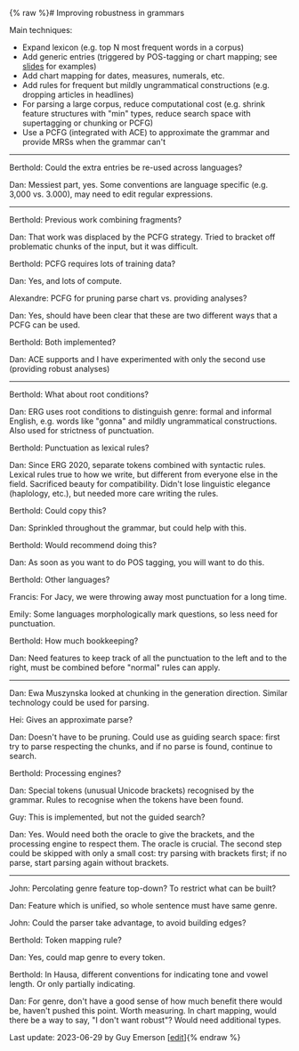 {% raw %}# Improving robustness in grammars

Main techniques:
- Expand lexicon (e.g. top N most frequent words in a corpus)
- Add generic entries (triggered by POS-tagging or chart mapping; see [slides](https://github.com/delph-in/docs/blob/main/summits/2023/robustness.pdf?raw=true) for examples)
- Add chart mapping for dates, measures, numerals, etc.
- Add rules for frequent but mildly ungrammatical constructions (e.g. dropping articles in headlines)
- For parsing a large corpus, reduce computational cost (e.g. shrink feature structures with "min" types, reduce search space with supertagging or chunking or PCFG)
- Use a PCFG (integrated with ACE) to approximate the grammar and provide MRSs when the grammar can't

* * *

Berthold: Could the extra entries be re-used across languages?

Dan: Messiest part, yes. Some conventions are language specific (e.g. 3,000 vs. 3.000), may need to edit regular expressions.

* * *

Berthold: Previous work combining fragments?

Dan: That work was displaced by the PCFG strategy. Tried to bracket off problematic chunks of the input, but it was difficult.

Berthold: PCFG requires lots of training data?

Dan: Yes, and lots of compute.

Alexandre: PCFG for pruning parse chart vs. providing analyses?

Dan: Yes, should have been clear that these are two different ways that a PCFG can be used.

Berthold: Both implemented?

Dan: ACE supports and I have experimented with only the second use (providing robust analyses)

* * *

Berthold: What about root conditions?

Dan: ERG uses root conditions to distinguish genre: formal and informal English, e.g. words like "gonna" and mildly ungrammatical constructions. Also used for strictness of punctuation.

Berthold: Punctuation as lexical rules?

Dan: Since ERG 2020, separate tokens combined with syntactic rules. Lexical rules true to how we write, but different from everyone else in the field. Sacrificed beauty for compatibility. Didn't lose linguistic elegance (haplology, etc.), but needed more care writing the rules.

Berthold: Could copy this?

Dan: Sprinkled throughout the grammar, but could help with this.

Berthold: Would recommend doing this?

Dan: As soon as you want to do POS tagging, you will want to do this.

Berthold: Other languages?

Francis: For Jacy, we were throwing away most punctuation for a long time.

Emily: Some languages morphologically mark questions, so less need for punctuation.

Berthold: How much bookkeeping?

Dan: Need features to keep track of all the punctuation to the left and to the right, must be combined before "normal" rules can apply.

* * *

Dan: Ewa Muszynska looked at chunking in the generation direction. Similar technology could be used for parsing.

Hei: Gives an approximate parse?

Dan: Doesn't have to be pruning. Could use as guiding search space: first try to parse respecting the chunks, and if no parse is found, continue to search.

Berthold: Processing engines?

Dan: Special tokens (unusual Unicode brackets) recognised by the grammar. Rules to recognise when the tokens have been found.

Guy: This is implemented, but not the guided search?

Dan: Yes. Would need both the oracle to give the brackets, and the processing engine to respect them. The oracle is crucial. The second step could be skipped with only a small cost: try parsing with brackets first; if no parse, start parsing again without brackets.

* * *

John: Percolating genre feature top-down? To restrict what can be built?

Dan: Feature which is unified, so whole sentence must have same genre.

John: Could the parser take advantage, to avoid building edges?

Berthold: Token mapping rule?

Dan: Yes, could map genre to every token.

Berthold: In Hausa, different conventions for indicating tone and vowel length. Or only partially indicating.

Dan: For genre, don't have a good sense of how much benefit there would be, haven't pushed this point. Worth measuring. In chart mapping, would there be a way to say, "I don't want robust"? Would need additional types.

Last update: 2023-06-29 by Guy Emerson [[edit](https://github.com/delph-in/docs/wiki/GaliciaRobustness/_edit)]{% endraw %}